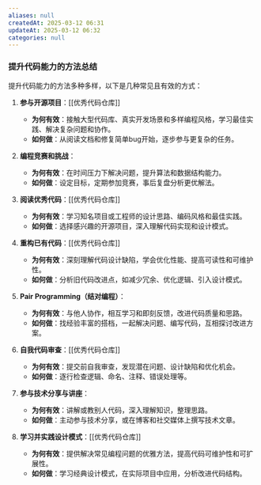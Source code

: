 ```yaml
---
aliases: null
createdAt: 2025-03-12 06:31
updateAt: 2025-03-12 06:32
categories: null
---
```


### 提升代码能力的方法总结

提升代码能力的方法多种多样，以下是几种常见且有效的方式：

1. **参与开源项目**：[[优秀代码仓库]]
   - **为何有效**：接触大型代码库、真实开发场景和多样编程风格，学习最佳实践、解决复杂问题和协作。
   - **如何做**：从阅读文档和修复简单bug开始，逐步参与更复杂的任务。

2. **编程竞赛和挑战**：
   - **为何有效**：在时间压力下解决问题，提升算法和数据结构能力。
   - **如何做**：设定目标，定期参加竞赛，事后复盘分析更优解法。

1. **阅读优秀代码**：[[优秀代码仓库]]
   - **为何有效**：学习知名项目或工程师的设计思路、编码风格和最佳实践。
   - **如何做**：选择感兴趣的开源项目，深入理解代码实现和设计模式。

1. **重构已有代码**：[[优秀代码仓库]]
   - **为何有效**：深刻理解代码设计缺陷，学会优化性能、提高可读性和可维护性。
   - **如何做**：分析旧代码改进点，如减少冗余、优化逻辑、引入设计模式。

5. **Pair Programming（结对编程）**：
   - **为何有效**：与他人协作，相互学习和即刻反馈，改进代码质量和思路。
   - **如何做**：找经验丰富的搭档，一起解决问题、编写代码，互相探讨改进方案。

1. **自我代码审查**：[[优秀代码仓库]]
   - **为何有效**：提交前自我审查，发现潜在问题、设计缺陷和优化机会。
   - **如何做**：逐行检查逻辑、命名、注释、错误处理等。

7. **参与技术分享与讲座**：
   - **为何有效**：讲解或教别人代码，深入理解知识，整理思路。
   - **如何做**：主动参与技术分享，或在博客和社交媒体上撰写技术文章。

1. **学习并实践设计模式**：[[优秀代码仓库]]
   - **为何有效**：提供解决常见编程问题的优雅方法，提高代码可维护性和可扩展性。
   - **如何做**：学习经典设计模式，在实际项目中应用，分析改进代码结构。
